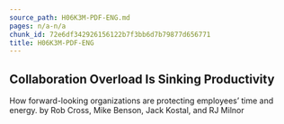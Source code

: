 ```yaml
---
source_path: H06K3M-PDF-ENG.md
pages: n/a-n/a
chunk_id: 72e6df342926156122b7f3bb6d7b79877d656771
title: H06K3M-PDF-ENG
---
```

## Collaboration Overload Is Sinking Productivity

How forward-looking organizations are protecting employees’ time and energy. by Rob Cross, Mike Benson, Jack Kostal, and RJ Milnor
